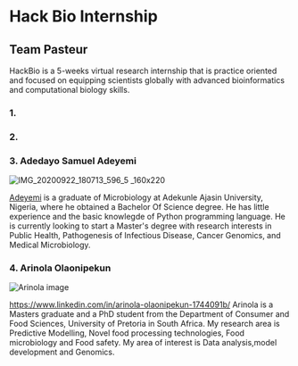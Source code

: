 # Hack Bio Internship

## Team Pasteur

HackBio is a 5-weeks virtual research internship that is practice oriented and focused on equipping scientists globally with advanced bioinformatics and computational biology skills.
### 1. 



### 2.


### 3. Adedayo Samuel Adeyemi

![IMG_20200922_180713_596_5 _160x220](https://user-images.githubusercontent.com/88286477/127997567-4e735b01-94f4-435f-94c0-e69f58fbdc73.jpg)

[Adeyemi](https://www.linkedin.com/in/samuel-adedayo-62b479145/) is a graduate of Microbiology at Adekunle Ajasin University, Nigeria, where he obtained a Bachelor Of Science degree. He has little experience and the basic knowlegde of Python programming language. He is currently looking to start a Master's degree with research interests in Public Health, Pathogenesis of Infectious Disease, Cancer Genomics, and Medical Microbiology.

### 4. Arinola Olaonipekun
![Arinola image](https://user-images.githubusercontent.com/88286377/128045602-ad8a1c7a-a27d-4bc6-b856-2ed3f7177162.jpeg)

https://www.linkedin.com/in/arinola-olaonipekun-1744091b/ Arinola is a Masters graduate and a PhD student from the Department of Consumer and Food Sciences, University of Pretoria in South Africa. My research area is Predictive Modelling, Novel food processing technologies, Food microbiology and Food safety. My area of interest is Data analysis,model development and Genomics.
